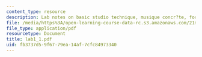 ```yaml
---
content_type: resource
description: Lab notes on basic studio technique, musique concr?te, form and content.
file: /media/https%3A/open-learning-course-data-rc.s3.amazonaws.com/21m-361-composing-with-computers-i-electronic-music-composition-spring-2008/fb3737d59f6779ea14af7cfc84973340_lab1_1.pdf
file_type: application/pdf
resourcetype: Document
title: lab1_1.pdf
uid: fb3737d5-9f67-79ea-14af-7cfc84973340
---
```

